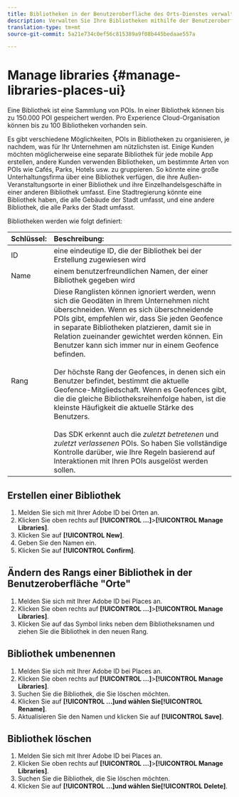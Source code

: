 ```yaml
---
title: Bibliotheken in der Benutzeroberfläche des Orts-Dienstes verwalten
description: Verwalten Sie Ihre Bibliotheken mithilfe der Benutzeroberfläche des Orte-Dienstes.
translation-type: tm+mt
source-git-commit: 5a21e734c0ef56c815389a9f08b445bedaae557a

---
```



# Manage libraries {#manage-libraries-places-ui}

Eine Bibliothek ist eine Sammlung von POIs. In einer Bibliothek können bis zu 150.000 POI gespeichert werden. Pro Experience Cloud-Organisation können bis zu 100 Bibliotheken vorhanden sein.

Es gibt verschiedene Möglichkeiten, POIs in Bibliotheken zu organisieren, je nachdem, was für Ihr Unternehmen am nützlichsten ist. Einige Kunden möchten möglicherweise eine separate Bibliothek für jede mobile App erstellen, andere Kunden verwenden Bibliotheken, um bestimmte Arten von POIs wie Cafés, Parks, Hotels usw. zu gruppieren. So könnte eine große Unterhaltungsfirma über eine Bibliothek verfügen, die ihre Außen-Veranstaltungsorte in einer Bibliothek und ihre Einzelhandelsgeschäfte in einer anderen Bibliothek umfasst. Eine Stadtregierung könnte eine Bibliothek haben, die alle Gebäude der Stadt umfasst, und eine andere Bibliothek, die alle Parks der Stadt umfasst.

Bibliotheken werden wie folgt definiert:

| Schlüssel: | Beschreibung: |
| :--- | :--- |
| ID | eine eindeutige ID, die der Bibliothek bei der Erstellung zugewiesen wird |
| Name | einem benutzerfreundlichen Namen, der einer Bibliothek gegeben wird |
| Rang | Diese Ranglisten können ignoriert werden, wenn sich die Geodäten in Ihrem Unternehmen nicht überschneiden. Wenn es sich überschneidende POIs gibt, empfehlen wir, dass Sie jeden Geofence in separate Bibliotheken platzieren, damit sie in Relation zueinander gewichtet werden können. Ein Benutzer kann sich immer nur in einem Geofence befinden. <br><br>Der höchste Rang der Geofences, in denen sich ein Benutzer befindet, bestimmt die aktuelle Geofence-Mitgliedschaft. Wenn es Geofences gibt, die die gleiche Bibliotheksreihenfolge haben, ist die kleinste Häufigkeit die aktuelle Stärke des Benutzers. <br><br>Das SDK erkennt auch die *zuletzt betretenen* und *zuletzt verlassenen* POIs. So haben Sie vollständige Kontrolle darüber, wie Ihre Regeln basierend auf Interaktionen mit Ihren POIs ausgelöst werden sollen. |

## Erstellen einer Bibliothek

1. Melden Sie sich mit Ihrer Adobe ID bei Orten an.
1. Klicken Sie oben rechts auf **[!UICONTROL ...]**>**[!UICONTROL Manage Libraries]**.
1. Klicken Sie auf **[!UICONTROL New]**.
1. Geben Sie den Namen ein.
1. Klicken Sie auf **[!UICONTROL Confirm]**.

## Ändern des Rangs einer Bibliothek in der Benutzeroberfläche &quot;Orte&quot;

1. Melden Sie sich mit Ihrer Adobe ID bei Places an.
1. Klicken Sie oben rechts auf **[!UICONTROL ...]**>**[!UICONTROL Manage Libraries]**.
1. Klicken Sie auf das Symbol links neben dem Bibliotheksnamen und ziehen Sie die Bibliothek in den neuen Rang.

## Bibliothek umbenennen

1. Melden Sie sich mit Ihrer Adobe ID bei Places an.
1. Klicken Sie oben rechts auf **[!UICONTROL ...]**>**[!UICONTROL Manage Libraries]**.
1. Suchen Sie die Bibliothek, die Sie löschen möchten.
1. Klicken Sie auf **[!UICONTROL ...]**und wählen Sie**[!UICONTROL Rename]**.
1. Aktualisieren Sie den Namen und klicken Sie auf **[!UICONTROL Save]**.

## Bibliothek löschen

1. Melden Sie sich mit Ihrer Adobe ID bei Places an.
1. Klicken Sie oben rechts auf **[!UICONTROL ...]**>**[!UICONTROL Manage Libraries]**.
1. Suchen Sie die Bibliothek, die Sie löschen möchten.
1. Klicken Sie auf **[!UICONTROL ...]**und wählen Sie**[!UICONTROL Delete]**.

